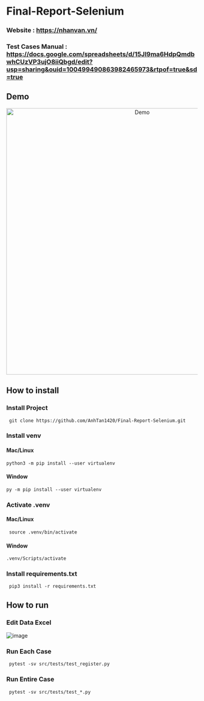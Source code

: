 # Final-Report-Selenium

### Website : https://nhanvan.vn/

### Test Cases Manual : https://docs.google.com/spreadsheets/d/15JI9ma6HdpQmdbwhCUzVP3ujO8iiQbgd/edit?usp=sharing&ouid=100499490863982465973&rtpof=true&sd=true




## Demo

<p align="center">
  <img width="700" align="center" src="https://github.com/AnhTan1420/Final-Report-Selenium/blob/main/video/2023-06-18%2011-06-58.mkv" alt="Demo"/>
</p>

## How to install 
### Install Project 

```
 git clone https://github.com/AnhTan1420/Final-Report-Selenium.git
```
### Install venv
#### Mac/Linux
```
python3 -m pip install --user virtualenv
```
#### Window
```
py -m pip install --user virtualenv
```
### Activate .venv
#### Mac/Linux
```
 source .venv/bin/activate
```
#### Window
```
.venv/Scripts/activate
```
### Install requirements.txt

```
 pip3 install -r requirements.txt 
```

## How to run
### Edit Data Excel
![image](https://user-images.githubusercontent.com/58280404/233416297-c0b590f0-145f-41a7-a4b9-66c9fa85acbd.png)


### Run Each Case
```
 pytest -sv src/tests/test_register.py
```

### Run Entire Case
```
 pytest -sv src/tests/test_*.py
```
